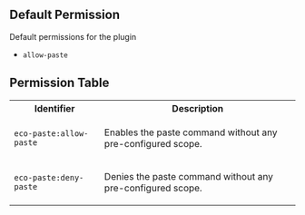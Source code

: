 ## Default Permission

Default permissions for the plugin

- `allow-paste`

## Permission Table

<table>
<tr>
<th>Identifier</th>
<th>Description</th>
</tr>


<tr>
<td>

`eco-paste:allow-paste`

</td>
<td>

Enables the paste command without any pre-configured scope.

</td>
</tr>

<tr>
<td>

`eco-paste:deny-paste`

</td>
<td>

Denies the paste command without any pre-configured scope.

</td>
</tr>
</table>
